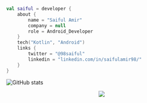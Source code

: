 
```kotlin
val saiful = developer {
    about {
        name = "Saiful Amir"
        company = null
        role = Android_Developer
    }
    tech("Kotlin", "Android")
    links {
        twitter = "@98saiful"
        linkedin = "linkedin.com/in/saifulamir98/"
    }
}
```

![GitHub stats](https://github-readme-stats.vercel.app/api?username=98saiful&show_icons=true&theme=gotham)



<p align="center">
<img src="https://visitor-badge.laobi.icu/badge?page_id=98saiful" id="counter">
</p>
